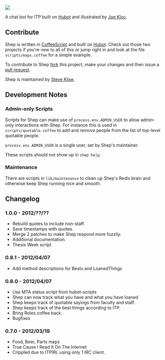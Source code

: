 ![](http://shep.info.s3.amazonaws.com/shep.jpg)

A chat bot for ITP built on [Hubot](http://hubot.github.com) and illustrated by
[Joe Kloc](http://joekloc.com).

## Contribute

Shep is written in [CoffeeScript](http://coffeescript.org) and built on
[Hubot](http://github.com/github/hubot). Check out those two projects if you're
new to all of this or jump right in and look at the file `scripts/maps.coffee`
for a simple example.

To contribute to Shep [fork](http://help.github.com/fork-a-repo/) this project,
make your changes and then issue a
[pull request](http://help.github.com/send-pull-requests/).

Shep is maintained by [Steve Klise](http://github.com/stevenklise).

## Development Notes

### Admin-only Scripts

Scripts for Shep can make use of `process.env.ADMIN_USER` to allow admin-only
interactions with Shep. For instance this is used in `scripts/quotable.coffee`
to add and remove people from the list of top-level quotable people.

`process.env.ADMIN_USER` is a single user, set by Shep's maintainer.

These scripts should not show up in `shep help`.

### Maintenance

There are scripts in `lib/maintenance` to clean up Shep's Redis brain and
otherwise keep Shep running nice and smooth.

## Changelog

### 1.0.0 - 2012/??/??

- Rebuild quotes to include non-staff.
- Save timestamps with quotes.
- Merge 2 patches to make Shep respond more fuzzily.
- Additional documentation.
- Thesis Week script

### 0.8.1 - 2012/04/07

- Add method descriptions for Bests and LoanedThings

### 0.8.0 - 2012/04/07

- Use MTA status script from hubot-scripts
- Shep can now track what you have and what you have loaned
- Shep keeps track of quotable sayings from faculty and staff.
- Shep keeps track of the best things according to ITP.
- Bring Roles.coffee back.
- Bugfixes

### 0.7.0 - 2012/03/19

- Food, Beer, Parts maps
- True Cause I Read It On The Internet
- Crippled due to ITPIRL using only 1 IRC client.
